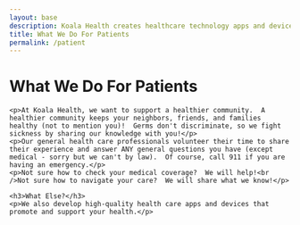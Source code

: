 ```yaml
---
layout: base
description: Koala Health creates healthcare technology apps and devices.
title: What We Do For Patients
permalink: /patient
---
```

<main class="plain-container">
    <h1>What We Do For Patients</h1>
    
    <p>At Koala Health, we want to support a healthier community.  A healthier community keeps your neighbors, friends, and families healthy (not to mention you)!  Germs don't discriminate, so we fight sickness by sharing our knowledge with you!</p>
    <p>Our general health care professionals volunteer their time to share their experience and answer ANY general questions you have (except medical - sorry but we can't by law).  Of course, call 911 if you are having an emergency.</p>
    <p>Not sure how to check your medical coverage?  We will help!<br />Not sure how to navigate your care?  We will share what we know!</p>

    <h3>What Else?</h3>
    <p>We also develop high-quality health care apps and devices that promote and support your health.</p>
</main>